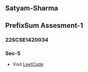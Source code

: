 ## Satyam-Sharma
## PrefixSum Assesment-1
### 22SCSE1420034
### Sec-5
- Visit [LeetCode](https://leetcode.com/u/satyam15890/)
